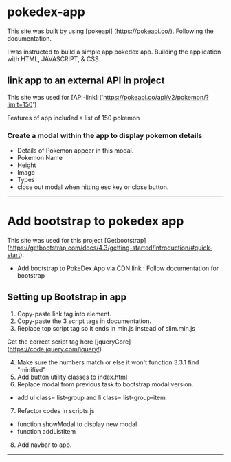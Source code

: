 # pokedex-app

This site was built by using [pokeapi] 
(https://pokeapi.co/). 
Following the documentation.

I was instructed to build a simple app pokedex app.
Building the application with HTML, JAVASCRIPT, & CSS.

## link app to an external API in project
This site was used for [API-link] 
('https://pokeapi.co/api/v2/pokemon/?limit=150')

Features of app included
a list of 150 pokemon

### Create a modal within the app to display pokemon details
- Details of Pokemon appear in this modal.
- Pokemon Name
- Height 
- Image
- Types 
- close out modal when hitting esc key or close button.

--------------------------------------------------------------

# Add bootstrap to pokedex app

This site was used for this project [Getbootstrap] 
(https://getbootstrap.com/docs/4.3/getting-started/introduction/#quick-start).
- Add bootstrap to PokeDex App via CDN link : Follow documentation for bootstrap

## Setting up Bootstrap in app
1. Copy-paste link tag into <head> element.
2. Copy-paste the 3 script tags in documentation.
3. Replace top script tag so it ends in min.js instead of slim.min.js

Get the correct script tag here [jqueryCore]
(https://code.jquery.com/jquery/).

4. Make sure the numbers match or else it won't function 3.3.1 find "minified"
5. Add button utility classes to index.html
6. Replace modal from previous task to bootstrap modal version. 
- add ul class= list-group and li class= list-group-item
7. Refactor codes in scripts.js 
- function showModal to display new modal
- function addListItem 
8. Add navbar to app.

----------------------------------------------------------------






